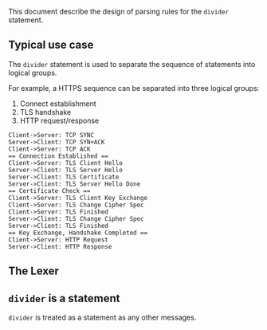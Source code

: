 This document describe the design of parsing rules for the `divider` statement.

## Typical use case

The `divider` statement is used to separate the sequence of statements into logical
groups.

For example, a HTTPS sequence can be separated into three logical groups:
1. Connect establishment
2. TLS handshake
3. HTTP request/response

```
Client->Server: TCP SYNC
Server->Client: TCP SYN+ACK
Client->Server: TCP ACK
== Connection Established ==
Client->Server: TLS Client Hello
Server->Client: TLS Server Hello
Server->Client: TLS Certificate
Server->Client: TLS Server Hello Done
== Certificate Check ==
Client->Server: TLS Client Key Exchange
Client->Server: TLS Change Cipher Spec
Client->Server: TLS Finished
Server->Client: TLS Change Cipher Spec
Server->Client: TLS Finished
== Key Exchange, Handshake Completed ==
Client->Server: HTTP Request
Server->Client: HTTP Response
```

## The Lexer


## `divider` is a statement

`divider` is treated as a statement as any other messages. 
